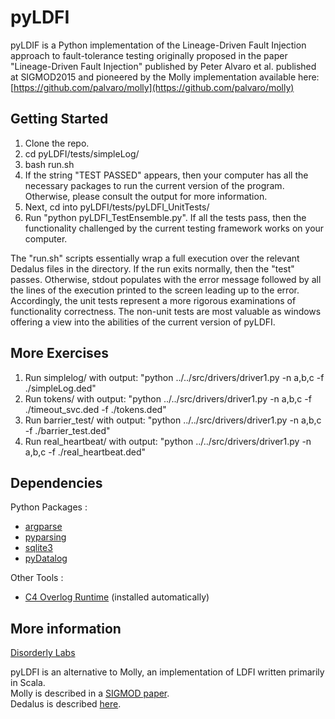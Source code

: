 # pyLDFI

pyLDIF is a Python implementation of the Lineage-Driven Fault Injection approach to fault-tolerance testing originally proposed in the paper "Lineage-Driven Fault Injection" published by Peter Alvaro et al. published at SIGMOD2015 and pioneered by the Molly implementation available here: [https://github.com/palvaro/molly](https://github.com/palvaro/molly)

## Getting Started

1. Clone the repo.
2. cd pyLDFI/tests/simpleLog/
3. bash run.sh
4. If the string "TEST PASSED" appears, then your computer has all the necessary packages to run the current version of the program. Otherwise, please consult the output for more information.
5. Next, cd into pyLDFI/tests/pyLDFI\_UnitTests/
6. Run "python pyLDFI\_TestEnsemble.py". If all the tests pass, then the functionality challenged by the current testing framework works on your computer.

The "run.sh" scripts essentially wrap a full execution over the relevant Dedalus files in the directory. If the run exits normally, then the "test" passes. Otherwise, stdout populates with the error message followed by all the lines of the execution printed to the screen leading up to the error. Accordingly, the unit tests represent a more rigorous examinations of functionality correctness. The non-unit tests are most valuable as windows offering a view into the abilities of the current version of pyLDFI.

## More Exercises

1. Run simplelog/ with output: "python ../../src/drivers/driver1.py -n a,b,c -f ./simpleLog.ded"
2. Run tokens/ with output: "python ../../src/drivers/driver1.py -n a,b,c -f ./timeout\_svc.ded -f ./tokens.ded"
3. Run barrier\_test/ with output: "python ../../src/drivers/driver1.py -n a,b,c -f ./barrier\_test.ded"
4. Run real\_heartbeat/ with output: "python ../../src/drivers/driver1.py -n a,b,c -f ./real\_heartbeat.ded"

## Dependencies
Python Packages :
  * [argparse](https://pypi.python.org/pypi/argparse)
  * [pyparsing](http://pyparsing.wikispaces.com/Download+and+Installation)
  * [sqlite3](https://docs.python.org/2/library/sqlite3.html)
  * [pyDatalog](https://sites.google.com/site/pydatalog/installation)

Other Tools :
  * [C4 Overlog Runtime](https://sites.google.com/site/pydatalog/installation://github.com/bloom-lang/c4) (installed automatically)

## More information

[Disorderly Labs](https://disorderlylabs.github.io)

pyLDFI is an alternative to Molly, an implementation of LDFI written primarily in Scala.<br />
Molly is described in a [SIGMOD paper](http://people.ucsc.edu/~palvaro/molly.pdf).<br />
Dedalus is described [here](http://www.eecs.berkeley.edu/Pubs/TechRpts/2009/EECS-2009-173.html).
